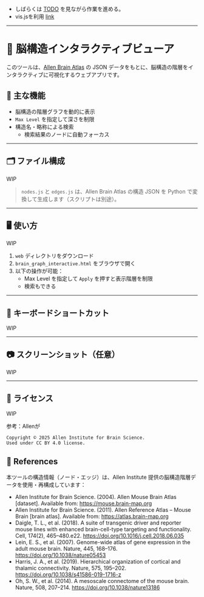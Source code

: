 - しばらくは [TODO](todo.md) を見ながら作業を進める。
- vis.jsを利用 [link](https://github.com/visjs/vis-network)

--- 
# 🧠 脳構造インタラクティブビューア

このツールは、[Allen Brain Atlas](https://portal.brain-map.org/) の JSON データをもとに、脳構造の階層をインタラクティブに可視化するウェブアプリです。

## 🚀 主な機能

- 脳構造の階層グラフを動的に表示
- `Max Level` を指定して深さを制限
- 構造名・略称による検索
  - 検索結果のノードに自動フォーカス
  
---

## 🗂 ファイル構成
WIP
> `nodes.js` と `edges.js` は、Allen Brain Atlas の構造 JSON を Python で変換して生成します（スクリプトは別途）。

---

## 🖥 使い方
WIP
1. `web` ディレクトリをダウンロード
2. `brain_graph_interactive.html` をブラウザで開く
3. 以下の操作が可能：
   - Max Level を指定して `Apply` を押すと表示階層を制限
   - 検索もできる

---

## 🎹 キーボードショートカット
WIP

---
## 📷 スクリーンショット（任意）
WIP

---

## 📄 ライセンス
WIP

参考：Allenが
```
Copyright © 2025 Allen Institute for Brain Science. 
Used under CC BY 4.0 license.
```

## 📖 References

本ツールの構造情報（ノード・エッジ）は、Allen Institute 提供の脳構造階層データを使用・再構成しています：

- Allen Institute for Brain Science. (2004). Allen Mouse Brain Atlas [dataset]. Available from: https://mouse.brain-map.org
- Allen Institute for Brain Science. (2011). Allen Reference Atlas – Mouse Brain [brain atlas]. Available from: https://atlas.brain-map.org
- Daigle, T. L., et al. (2018). A suite of transgenic driver and reporter mouse lines with enhanced brain-cell-type targeting and functionality. Cell, 174(2), 465–480.e22. https://doi.org/10.1016/j.cell.2018.06.035
- Lein, E. S., et al. (2007). Genome-wide atlas of gene expression in the adult mouse brain. Nature, 445, 168–176. https://doi.org/10.1038/nature05453
- Harris, J. A., et al. (2019). Hierarchical organization of cortical and thalamic connectivity. Nature, 575, 195–202. https://doi.org/10.1038/s41586-019-1716-z
- Oh, S. W., et al. (2014). A mesoscale connectome of the mouse brain. Nature, 508, 207–214. https://doi.org/10.1038/nature13186
